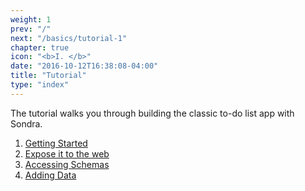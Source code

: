 ```yaml
---
weight: 1
prev: "/"
next: "/basics/tutorial-1"
chapter: true
icon: "<b>I. </b>"
date: "2016-10-12T16:38:08-04:00"
title: "Tutorial"
type: "index"
---
```


The tutorial walks you through building the classic to-do list app with Sondra.

1. [Getting Started](/basics/tutorial-1)
2. [Expose it to the web](/basics/tutorial-2)
3. [Accessing Schemas](/basics/tutorial-3)
4. [Adding Data](/basics/tutorial-4)
